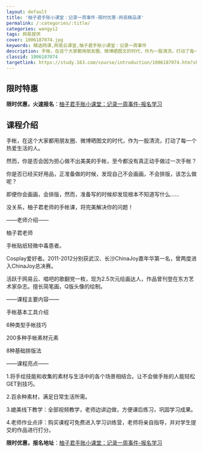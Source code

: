 ```yaml
---
layout: default
title: '柚子君手账小课堂：记录一周事件-限时优惠-网易精品课'
permalink: /:categories/:title/
categories: wangyi2
tags: 网易提供
cover: 1006187074.jpg
keywords: 精选网课,网易云课堂,柚子君手账小课堂：记录一周事件
description: 手帐，在这个大家都用朋友圈、微博晒图文的时代，作为一股清流，打动了每一个热爱生活的人。然而，你是否会因为担心做不出美美的
classid: 1006187074
targetlink: https://study.163.com/course/introduction/1006187074.htm?share=1&shareId=1025206652&utm_campaign=share&utm_medium=iphoneShare&utm_source=&utm_u=1025206652
---
```


## 限时特惠

**限时优惠，火速报名**：[柚子君手账小课堂：记录一周事件-报名学习](https://study.163.com/course/introduction/1006187074.htm?share=1&shareId=1025206652&utm_campaign=share&utm_medium=iphoneShare&utm_source=&utm_u=1025206652)

## 课程介绍

手帐，在这个大家都用朋友圈、微博晒图文的时代，作为一股清流，打动了每一个热爱生活的人。

然而，你是否会因为担心做不出美美的手帐，至今都没有真正动手做过一次手帐？

你是否已经买好用品，正准备做的时候，发现自己不会画画，不会排版，该怎么做呢？

即便你会画画，会排版，然而，准备写的时候却发现根本不知道写什么……

没关系，柚子君老师的手帐课，将完美解决你的问题！

——老师介绍——

柚子君老师

手帐贴纸轻微中毒患者。

Cosplay爱好者。2011-2012分别获武汉、长沙ChinaJoy嘉年华第一名，曾两度进入ChinaJoy总决赛。

活跃于网易云、唱吧的歌翻党一枚，现为2.5次元绘画达人，作品曾刊登在东方艺术家杂志。擅长简笔画，Q版头像的绘制。

——课程主要内容——

手帐基本工具介绍

6种类型手帐技巧

200多种手帐素材元素

8种基础排版法

——课程亮点——

1.将手绘技能和收集的素材与生活中的各个场景相结合。让不会做手账的人能轻松GET到技巧。

2.百余种素材，满足日常生活所需。

3.媲美线下教学：全部视频教学，老师边讲边做，方便课后练习，巩固学习成果。

4.老师作业点评：购买课程可免费进入学习训练营，老师将亲自指导，并对学生提交的作品进行打分。

**限时优惠，报名地址**：[柚子君手账小课堂：记录一周事件-报名学习](https://study.163.com/course/introduction/1006187074.htm?share=1&shareId=1025206652&utm_campaign=share&utm_medium=iphoneShare&utm_source=&utm_u=1025206652)

